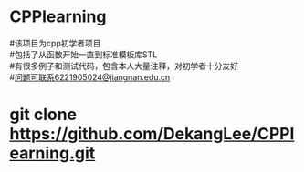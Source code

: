 # CPPlearning
#该项目为cpp初学者项目  
#包括了从函数开始一直到标准模板库STL  
#有很多例子和测试代码，包含本人大量注释，对初学者十分友好  
#问题可联系6221905024@jiangnan.edu.cn  
# git clone https://github.com/DekangLee/CPPlearning.git  
